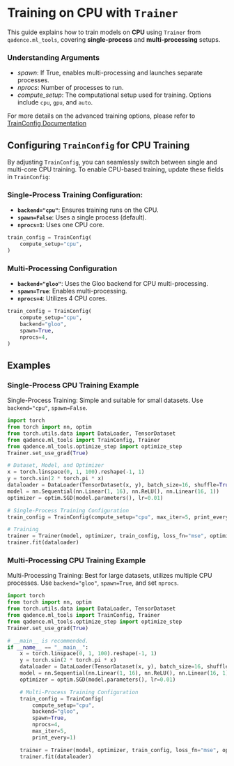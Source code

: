 # Training on CPU with `Trainer`

This guide explains how to train models on **CPU** using `Trainer` from `qadence.ml_tools`, covering **single-process** and **multi-processing** setups.

### Understanding Arguments
- *spawn*: If True, enables multi-processing and launches separate processes.
- *nprocs*: Number of processes to run.
- *compute_setup*: The computational setup used for training. Options include `cpu`, `gpu`, and `auto`.

For more details on the advanced training options, please refer to [TrainConfig Documentation](./data_and_config.md)

## **Configuring `TrainConfig` for CPU Training**

By adjusting `TrainConfig`, you can seamlessly switch between single and multi-core CPU training. To enable CPU-based training, update these fields in `TrainConfig`:

### Single-Process Training Configuration:
- **`backend="cpu"`**: Ensures training runs on the CPU.
- **`spawn=False`**: Uses a single process (default).
- **`nprocs=1`**: Uses one CPU core.

```python
train_config = TrainConfig(
    compute_setup="cpu",
)
```

### Multi-Processing Configuration
- **`backend="gloo"`**: Uses the Gloo backend for CPU multi-processing.
- **`spawn=True`**: Enables multi-processing.
- **`nprocs=4`**: Utilizes 4 CPU cores.

```python
train_config = TrainConfig(
    compute_setup="cpu",
    backend="gloo",
    spawn=True,
    nprocs=4,
)
```

## Examples

### Single-Process CPU Training Example

Single-Process Training: Simple and suitable for small datasets. Use `backend="cpu"`, `spawn=False`.

```python exec="on" source="material-block" result="json"
import torch
from torch import nn, optim
from torch.utils.data import DataLoader, TensorDataset
from qadence.ml_tools import TrainConfig, Trainer
from qadence.ml_tools.optimize_step import optimize_step
Trainer.set_use_grad(True)

# Dataset, Model, and Optimizer
x = torch.linspace(0, 1, 100).reshape(-1, 1)
y = torch.sin(2 * torch.pi * x)
dataloader = DataLoader(TensorDataset(x, y), batch_size=16, shuffle=True)
model = nn.Sequential(nn.Linear(1, 16), nn.ReLU(), nn.Linear(16, 1))
optimizer = optim.SGD(model.parameters(), lr=0.01)

# Single-Process Training Configuration
train_config = TrainConfig(compute_setup="cpu", max_iter=5, print_every=1)

# Training
trainer = Trainer(model, optimizer, train_config, loss_fn="mse", optimize_step=optimize_step)
trainer.fit(dataloader)
```


### Multi-Processing CPU Training Example

Multi-Processing Training: Best for large datasets, utilizes multiple CPU processes. Use `backend="gloo"`, `spawn=True`, and set `nprocs`.

```python exec="on" source="material-block" result="json" html="1"
import torch
from torch import nn, optim
from torch.utils.data import DataLoader, TensorDataset
from qadence.ml_tools import TrainConfig, Trainer
from qadence.ml_tools.optimize_step import optimize_step
Trainer.set_use_grad(True)

# __main__ is recommended.
if __name__ == "__main__":
    x = torch.linspace(0, 1, 100).reshape(-1, 1)
    y = torch.sin(2 * torch.pi * x)
    dataloader = DataLoader(TensorDataset(x, y), batch_size=16, shuffle=True)
    model = nn.Sequential(nn.Linear(1, 16), nn.ReLU(), nn.Linear(16, 1))
    optimizer = optim.SGD(model.parameters(), lr=0.01)

    # Multi-Process Training Configuration
    train_config = TrainConfig(
        compute_setup="cpu",
        backend="gloo",
        spawn=True,
        nprocs=4,
        max_iter=5,
        print_every=1)

    trainer = Trainer(model, optimizer, train_config, loss_fn="mse", optimize_step=optimize_step)
    trainer.fit(dataloader)
```
